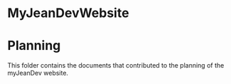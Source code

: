 # MyJeanDevWebsite
# Planning
This folder contains the documents that contributed to the planning of the myJeanDev website.  
 